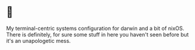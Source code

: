 # 🙈

My terminal-centric systems configuration for darwin and a bit of nixOS.
There is definitely, for sure some stuff in here you haven't seen before but
it's an unapologetic mess.
